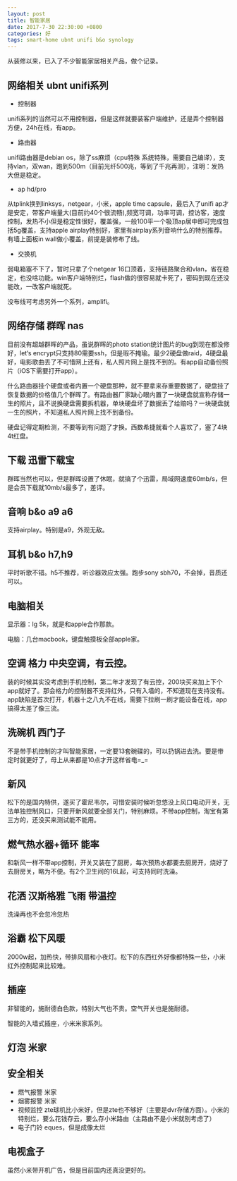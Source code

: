 ```yaml
---
layout: post
title: 智能家居
date: 2017-7-30 22:30:00 +0800
categories: 好
tags: smart-home ubnt unifi b&o synology
---
```


从装修以来，已入了不少智能家居相关产品，做个记录。

## 网络相关 ubnt unifi系列

* 控制器

unifi系列的当然可以不用控制器，但是这样就要装客户端维护，还是弄个控制器方便，24h在线，有app。
* 路由器

unifi路由器是debian os，除了ss麻烦（cpu特殊 系统特殊，需要自己编译），支持vlan，双wan，跑到500m（目前光纤500兆，等到了千兆再测），注明：发热大但是稳定。

* ap hd/pro

从tplink换到linksys，netgear，小米，apple time capsule，最后入了unifi ap才是安定，带客户端量大(目前约40个很流畅),频宽可调，功率可调，控访客，速度控制，发热不小但是稳定性很好，覆盖强，一般100平一个吸顶ap居中即可完成包括5g覆盖，支持apple airplay特别好，家里有airplay系列音响什么的特别推荐。有墙上面板in wall做小覆盖，前提是装修布了线。

* 交换机

弱电箱塞不下了，暂时只拿了个netgear 16口顶着，支持链路聚合和vlan，省在稳定，也没啥功能。win客户端特别烂，flash做的很容易就卡死了，密码到现在还没能改，一改客户端就死。

没布线可考虑另外一个系列，amplifi。

## 网络存储 群晖 nas

目前没有超越群晖的产品，虽说群晖的photo station统计图片的bug到现在都没修好，let‘s encrypt只支持80需要ssh，但是瑕不掩瑜。最少2硬盘做raid，4硬盘最好，电影歌曲丢了不可惜网上还有，私人照片网上是找不到的。有app自动备份照片（iOS下需要打开app）。

什么路由器挂个硬盘或者内置一个硬盘那种，就不要拿来存重要数据了，硬盘挂了恢复数据的价格值几个群晖了。有路由器厂家缺心眼内置了一块硬盘就宣称存储一生的照片，且不说换硬盘需要拆机器，单块硬盘坏了数据丢了给赔吗？一块硬盘就一生的照片，不知道私人照片网上找不到备份。

硬盘记得定期检测，不要等到有问题了才换。西数希捷就看个人喜欢了，塞了4块4t红盘。

## 下载 迅雷下载宝
群晖当然也可以，但是群晖设置了休眠，就搞了个迅雷，局域网速度60mb/s，但是会员下载就10mb/s最多了，差评。

## 音响 b&o a9 a6
支持airplay。特别是a9，外观无敌。

## 耳机 b&o h7,h9
平时听歌不错。h5不推荐，听诊器效应太强。跑步sony sbh70，不会掉，音质还可以。

## 电脑相关

显示器：lg 5k，就是和apple合作那款。

电脑：几台macbook，键盘触摸板全部apple家。

## 空调 格力 中央空调，有云控。

装的时候其实没考虑到手机控制，第二年才发现了有云控，200块买来加上下个app就好了。那会格力的控制器不支持红外，只有入墙的，不知道现在支持没有。app缺陷是首次打开，机器十之八九不在线，需要下拉刷一刷才能设备在线，app搞得太差了像三流。

## 洗碗机 西门子

不是带手机控制的才叫智能家居，一定要13套碗碟的，可以扔锅进去洗。要是带定时就更好了，母上从来都是10点才开这样省电=_=

## 新风

松下的是国内特供，遂买了霍尼韦尔，可惜安装时候听忽悠没上风口电动开关，无法单独控制风口，只要开新风就要全部关门，特别麻烦。不带app控制，淘宝有第三方的，还没买来测试能不能用。

## 燃气热水器+循环 能率

和新风一样不带app控制，开关又装在了厨房，每次预热水都要去厨房开，烧好了去厨房关，略为不便。有2个卫生间的16L起，可支持同时洗澡。

## 花洒 汉斯格雅 飞雨 带温控

洗澡再也不会忽冷忽热

## 浴霸 松下风暖

2000w起，加热快，带排风扇和小夜灯。松下的东西红外好像都特殊一些，小米红外控制起来比较难。

## 插座

非智能的，施耐德白色款，特别大气也不贵。空气开关也是施耐德。

智能的入墙式插座，小米米家系列。

## 灯泡 米家

## 安全相关

* 燃气报警 米家
* 烟雾报警 米家
* 视频监控 zte球机比小米好，但是zte也不够好（主要是dvr存储方面）。小米的特别烂，要么花钱存云，要么存小米路由（主路由不是小米就别考虑了）
* 电子门铃 eques，但是成像太烂

## 电视盒子

虽然小米带开机广告，但是目前国内还真没更好的。

















